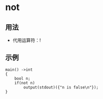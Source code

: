 # not
## 用法
* 代用运算符：!
## 示例
```
main() ->int
{
    bool n;
    if(not n)
        output(stdout)({"n is false\n"});
}
```